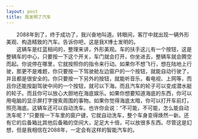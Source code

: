 ```yaml
---
layout: post
title: 我发明了汽车
---
```



　　2088年到了，终于成功了，我兴奋地叫道。转眼间，客厅中就出现一辆外形美观、构造精致的汽车。告诉你吧，这是我X博士发明的。    
　　这辆车是红蓝相间的，整理来讲，外形美观。车的扶手这儿有一个按钮，这是整辆车的中心，只要按一下这个开关，车门就会打开，你坐进去，整辆车就会腾空而起。你说停在哪里，它就按照你的指令来行动。如果你不想飞行，想在陆地上行驶，那更不是难题，你只要按一下驾驶舱左边窗户的一个按钮，就能自动行驶了，并且都是很安全的。你只要按一下另外的按钮，就能听音乐，看电视、上网等，而且你还能按副驾驶中间的一个按钮，就可以下海。而且汽车的轮子可以变成潜水艇的轮子。而且你可以放心大胆地在海底娱乐。如果你想要知道海底的东西，你可以用电脑的显示屏打字搜索周围的事物。如果你觉得海底太暗，你可以打开车前灯，照亮海底。这辆车还可以自动洗车。也许你会说：“不可能，不可能，怎么能自动洗车呢？”只要按一下车里的窗户键，它就自动洗车，整个车身变得焕然一新。还有它的后备箱比其他后备箱的空间大，足足大十倍，可以放很多东西。尽管这是幻想，但是我相信在2088年，一定会有这样的智能汽车的。    
